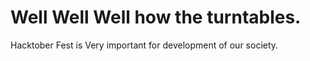 
Well Well Well how the turntables.
=======
Hacktober Fest is Very important for development of our society.

